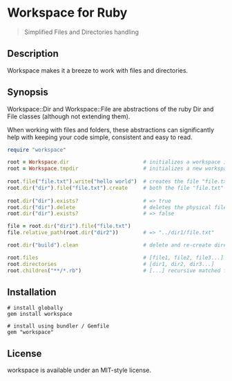 # Workspace for Ruby

> Simplified Files and Directories handling

## Description

Workspace makes it a breeze to work with files and directories.

## Synopsis

Workspace::Dir and Workspace::File are abstractions of the ruby Dir and File classes (although not extending them).

When working with files and folders, these abstractions can significantly help with keeping your code simple, consistent and easy to read.

```ruby
require "workspace"

root = Workspace.dir                        # initializes a workspace in the current directory
root = Workspace.tmpdir                     # initializes a new workspace in a temporary directory
                    
root.file("file.txt").write("hello world")  # creates the file "file.txt" with contents "hello world"
root.dir("dir").file("file.txt").create     # both the file "file.txt" and its parent directory "dir"
                    
root.dir("dir").exists?                     # => true
root.dir("dir").delete                      # deletes the physical file, but keeps the Workspace::Dir
root.dir("dir").exists?                     # => false

file = root.dir("dir1").file("file.txt")
file.relative_path(root.dir("dir2"))        # => "../dir1/file.txt"

root.dir("build").clean                     # delete and re-create directory

root.files                                  # [file1, file2, file3...]
root.directories                            # [dir1, dir2, dir3...]
root.children("**/*.rb")                    # [...] recursive matched files with .rb extension
```

## Installation
    
    # install globally
    gem install workspace
    
    # install using bundler / Gemfile
    gem "workspace"

## License

workspace is available under an MIT-style license.

